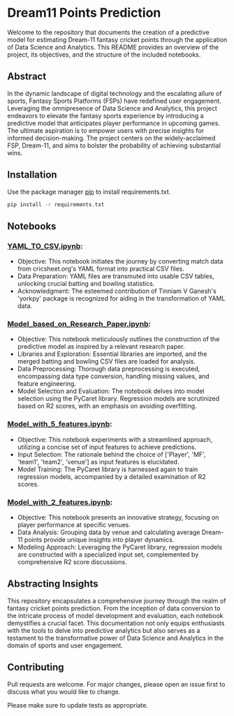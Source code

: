# Dream11 Points Prediction

Welcome to the repository that documents the creation of a predictive model for estimating Dream-11 fantasy cricket points through the application of Data Science and Analytics. This README provides an overview of the project, its objectives, and the structure of the included notebooks.

## Abstract
In the dynamic landscape of digital technology and the escalating allure of sports, Fantasy Sports Platforms (FSPs) have redefined user engagement. Leveraging the omnipresence of Data Science and Analytics, this project endeavors to elevate the fantasy sports experience by introducing a predictive model that anticipates player performance in upcoming games. The ultimate aspiration is to empower users with precise insights for informed decision-making. The project centers on the widely-acclaimed FSP, Dream-11, and aims to bolster the probability of achieving substantial wins.
## Installation

Use the package manager [pip](https://pip.pypa.io/en/stable/) to install requirements.txt.

```bash
pip install -r requirements.txt
```

## Notebooks

### [YAML_TO_CSV.ipynb](Notebooks/YAML_TO_CSV.ipynb):
* Objective: This notebook initiates the journey by converting match data from cricsheet.org's YAML format into practical CSV files.
* Data Preparation: YAML files are transmuted into usable CSV tables, unlocking crucial batting and bowling statistics.
* Acknowledgment: The esteemed contribution of Tinniam V Ganesh's 'yorkpy' package is recognized for aiding in the transformation of YAML data.
### [Model_based_on_Research_Paper.ipynb](Notebooks/Model_based_on_Research_Paper.ipynb):
* Objective: This notebook meticulously outlines the construction of the predictive model as inspired by a relevant research paper.
* Libraries and Exploration: Essential libraries are imported, and the merged batting and bowling CSV files are loaded for analysis.
* Data Preprocessing: Thorough data preprocessing is executed, encompassing data type conversion, handling missing values, and feature engineering.
* Model Selection and Evaluation: The notebook delves into model selection using the PyCaret library. Regression models are scrutinized based on R2 scores, with an emphasis on avoiding overfitting.
### [Model_with_5_features.ipynb](Notebooks/Model_with_5_features.ipynb):
* Objective: This notebook experiments with a streamlined approach, utilizing a concise set of input features to achieve predictions.
* Input Selection: The rationale behind the choice of ['Player', 'MF', 'team1', 'team2', 'venue'] as input features is elucidated.
* Model Training: The PyCaret library is harnessed again to train regression models, accompanied by a detailed examination of R2 scores.
### [Model_with_2_features.ipynb](Notebooks/Model_with_2_features.ipynb):
* Objective: This notebook presents an innovative strategy, focusing on player performance at specific venues.
* Data Analysis: Grouping data by venue and calculating average Dream-11 points provide unique insights into player dynamics.
* Modeling Approach: Leveraging the PyCaret library, regression models are constructed with a specialized input set, complemented by comprehensive R2 score discussions.

## Abstracting Insights
This repository encapsulates a comprehensive journey through the realm of fantasy cricket points prediction. From the inception of data conversion to the intricate process of model development and evaluation, each notebook demystifies a crucial facet. This documentation not only equips enthusiasts with the tools to delve into predictive analytics but also serves as a testament to the transformative power of Data Science and Analytics in the domain of sports and user engagement.

## Contributing

Pull requests are welcome. For major changes, please open an issue first
to discuss what you would like to change.

Please make sure to update tests as appropriate.
